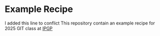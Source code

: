 # Example Recipe 
I added this line to conflict
This repository contain an example recipe for 2025 GIT class at [IPGP](https://www.ipgp.fr/en/)